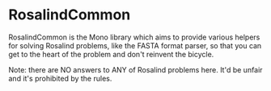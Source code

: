 RosalindCommon
==============

RosalindCommon is the Mono library which aims to provide various helpers for solving
Rosalind problems, like the FASTA format parser, so that you can get to the heart of
the problem and don't reinvent the bicycle.

Note: there are NO answers to ANY of Rosalind problems here. It'd be unfair and 
it's prohibited by the rules.
